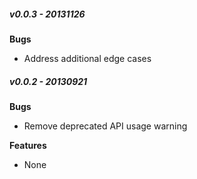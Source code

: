 ##### v0.0.3 - 20131126

**Bugs**
- Address additional edge cases

##### v0.0.2 - 20130921

**Bugs**
- Remove deprecated API usage warning

**Features**
- None

